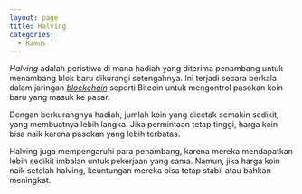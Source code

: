 ```yaml
---
layout: page
title: Halving
categories:
  - Kamus
---
```


*Halving* adalah peristiwa di mana hadiah yang diterima penambang untuk menambang blok baru dikurangi setengahnya. Ini terjadi secara berkala dalam jaringan [*blockchain*](https://rojocrypto.com/blockchain) seperti Bitcoin untuk mengontrol pasokan koin baru yang masuk ke pasar.

Dengan berkurangnya hadiah, jumlah koin yang dicetak semakin sedikit, yang membuatnya lebih langka. Jika permintaan tetap tinggi, harga koin bisa naik karena pasokan yang lebih terbatas.

Halving juga mempengaruhi para penambang, karena mereka mendapatkan lebih sedikit imbalan untuk pekerjaan yang sama. Namun, jika harga koin naik setelah halving, keuntungan mereka bisa tetap stabil atau bahkan meningkat.